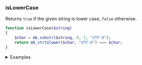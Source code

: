 ### isLowerCase

Returns `true` if the given string is lower case, `false` otherwise.

```php
function isLowerCase($string)
{
    $char = mb_substr($string, 0, 1, "UTF-8");
    return mb_strtolower($char, "UTF-8") === $char;
}
```

<details>
<summary>Examples</summary>

```php
isLowerCase('Morning shows the day!'); // false
isLowerCase('hello'); // true
```

</details>
